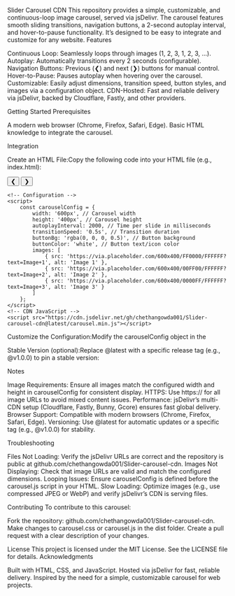 Slider Carousel CDN
This repository provides a simple, customizable, and continuous-loop image carousel, served via jsDelivr. The carousel features smooth sliding transitions, navigation buttons, a 2-second autoplay interval, and hover-to-pause functionality. It’s designed to be easy to integrate and customize for any website.
Features

Continuous Loop: Seamlessly loops through images (1, 2, 3, 1, 2, 3, ...).
Autoplay: Automatically transitions every 2 seconds (configurable).
Navigation Buttons: Previous (❮) and next (❯) buttons for manual control.
Hover-to-Pause: Pauses autoplay when hovering over the carousel.
Customizable: Easily adjust dimensions, transition speed, button styles, and images via a configuration object.
CDN-Hosted: Fast and reliable delivery via jsDelivr, backed by Cloudflare, Fastly, and other providers.

Getting Started
Prerequisites

A modern web browser (Chrome, Firefox, Safari, Edge).
Basic HTML knowledge to integrate the carousel.

Integration

Create an HTML File:Copy the following code into your HTML file (e.g., index.html):
<!DOCTYPE html>
<html lang="en">
<head>
    <meta charset="UTF-8">
    <meta name="viewport" content="width=device-width, initial-scale=1.0">
    <title>Slider Carousel</title>
    <!-- CDN CSS -->
    <link rel="stylesheet" href="https://cdn.jsdelivr.net/gh/chethangowda001/Slider-carousel-cdn@latest/carousel.min.css">
</head>
<body>
    <div class="carousel-container">
        <div class="carousel" id="carousel"></div>
        <button class="nav-button prev">❮</button>
        <button class="nav-button next">❯</button>
    </div>

    <!-- Configuration -->
    <script>
        const carouselConfig = {
            width: '600px', // Carousel width
            height: '400px', // Carousel height
            autoplayInterval: 2000, // Time per slide in milliseconds
            transitionSpeed: '0.5s', // Transition duration
            buttonBg: 'rgba(0, 0, 0, 0.5)', // Button background
            buttonColor: 'white', // Button text/icon color
            images: [
                { src: 'https://via.placeholder.com/600x400/FF0000/FFFFFF?text=Image+1', alt: 'Image 1' },
                { src: 'https://via.placeholder.com/600x400/00FF00/FFFFFF?text=Image+2', alt: 'Image 2' },
                { src: 'https://via.placeholder.com/600x400/0000FF/FFFFFF?text=Image+3', alt: 'Image 3' }
            ]
        };
    </script>
    <!-- CDN JavaScript -->
    <script src="https://cdn.jsdelivr.net/gh/chethangowda001/Slider-carousel-cdn@latest/carousel.min.js"></script>
</body>
</html>


Customize the Configuration:Modify the carouselConfig object in the <script> section to suit your needs:

width: Set the carousel width (e.g., '800px').
height: Set the carousel height (e.g., '500px').
autoplayInterval: Time per slide in milliseconds (e.g., 3000 for 3 seconds).
transitionSpeed: Transition duration (e.g., '0.3s' for faster slides).
buttonBg: Button background color (e.g., 'rgba(255, 255, 255, 0.7)').
buttonColor: Button text/icon color (e.g., 'black').
images: Array of image objects with src (URL) and alt (description).

Example customization:
const carouselConfig = {
    width: '800px',
    height: '500px',
    autoplayInterval: 3000,
    transitionSpeed: '0.3s',
    buttonBg: 'rgba(255, 255, 255, 0.7)',
    buttonColor: 'black',
    images: [
        { src: 'https://your-site.com/image1.jpg', alt: 'First Image' },
        { src: 'https://your-site.com/image2.jpg', alt: 'Second Image' },
        { src: 'https://your-site.com/image3.jpg', alt: 'Third Image' }
    ]
};


Host Images (Optional):

For best performance, host images on a CDN (e.g., jsDelivr, Cloudinary, or Imgur).
Add images to the same GitHub repository (e.g., Slider-carousel-cdn/images/) and use jsDelivr URLs:images: [
    { src: 'https://cdn.jsdelivr.net/gh/chethangowda001/Slider-carousel-cdn@latest/images/image1.jpg', alt: 'First Image' },
    { src: 'https://cdn.jsdelivr.net/gh/chethangowda001/Slider-carousel-cdn@latest/images/image2.jpg', alt: 'Second Image' },
    { src: 'https://cdn.jsdelivr.net/gh/chethangowda001/Slider-carousel-cdn@latest/images/image3.jpg', alt: 'Third Image' }
]




Optional CSS Overrides:

Add custom CSS to tweak the carousel’s appearance:<style>
    .nav-button {
        padding: 15px;
        font-size: 24px;
    }
    .carousel-container {
        margin: 20px auto;
    }
</style>




Test the Carousel:

Open your HTML file in a browser.
Verify the carousel loops continuously (1, 2, 3, 1, 2, 3, ...).
Test the previous (❮) and next (❯) buttons for smooth navigation.
Confirm autoplay (default: 2 seconds) and hover-to-pause functionality.
Ensure images load quickly via jsDelivr’s CDN.



CDN Links (via jsDelivr)
Use these links to include the carousel in your project. The .min versions are automatically minified for faster loading.

CSS:
<link rel="stylesheet" href="https://cdn.jsdelivr.net/gh/chethangowda001/Slider-carousel-cdn@latest/carousel.min.css">


JavaScript:
<script src="https://cdn.jsdelivr.net/gh/chethangowda001/Slider-carousel-cdn@latest/carousel.min.js"></script>


Stable Version (optional):Replace @latest with a specific release tag (e.g., @v1.0.0) to pin a stable version:
<link rel="stylesheet" href="https://cdn.jsdelivr.net/gh/chethangowda001/Slider-carousel-cdn@v1.0.0/carousel.min.css">
<script src="https://cdn.jsdelivr.net/gh/chethangowda001/Slider-carousel-cdn@v1.0.0/carousel.min.js"></script>



Notes

Image Requirements: Ensure all images match the configured width and height in carouselConfig for consistent display.
HTTPS: Use https:// for all image URLs to avoid mixed content issues.
Performance: jsDelivr’s multi-CDN setup (Cloudflare, Fastly, Bunny, Gcore) ensures fast global delivery.
Browser Support: Compatible with modern browsers (Chrome, Firefox, Safari, Edge).
Versioning: Use @latest for automatic updates or a specific tag (e.g., @v1.0.0) for stability.

Troubleshooting

Files Not Loading: Verify the jsDelivr URLs are correct and the repository is public at github.com/chethangowda001/Slider-carousel-cdn.
Images Not Displaying: Check that image URLs are valid and match the configured dimensions.
Looping Issues: Ensure carouselConfig is defined before the carousel.js script in your HTML.
Slow Loading: Optimize images (e.g., use compressed JPEG or WebP) and verify jsDelivr’s CDN is serving files.

Contributing
To contribute to this carousel:

Fork the repository: github.com/chethangowda001/Slider-carousel-cdn.
Make changes to carousel.css or carousel.js in the dist folder.
Create a pull request with a clear description of your changes.

License
This project is licensed under the MIT License. See the LICENSE file for details.
Acknowledgments

Built with HTML, CSS, and JavaScript.
Hosted via jsDelivr for fast, reliable delivery.
Inspired by the need for a simple, customizable carousel for web projects.

